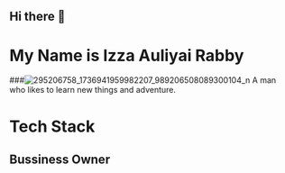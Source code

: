 ## Hi there 👋
# My Name is Izza Auliyai Rabby
###![295206758_1736941959982207_989206508089300104_n](https://user-images.githubusercontent.com/103131773/187733173-249dfe15-6057-4942-b723-6d97e1fb2709.jpg)
 A man who likes to learn new things and adventure.

# Tech Stack





## Bussiness Owner

